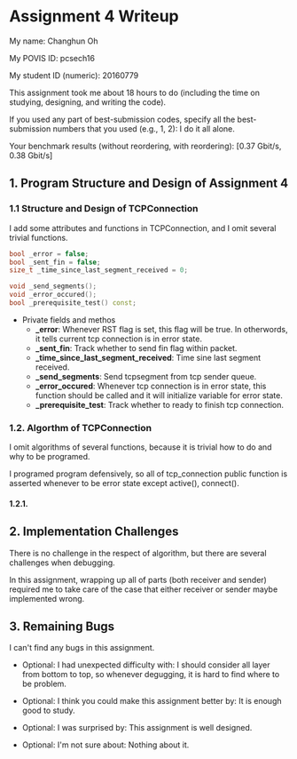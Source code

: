 Assignment 4 Writeup
=============

My name: Changhun Oh

My POVIS ID: pcsech16

My student ID (numeric): 20160779

This assignment took me about 18 hours to do (including the time on studying, designing, and writing the code).

If you used any part of best-submission codes, specify all the best-submission numbers that you used (e.g., 1, 2): I do it all alone.

Your benchmark results (without reordering, with reordering): [0.37 Gbit/s, 0.38 Gbit/s]

## 1. Program Structure and Design of Assignment 4

### 1.1 Structure and Design of TCPConnection
I add some attributes and functions in TCPConnection, and I omit several trivial functions.

```c++
bool _error = false;
bool _sent_fin = false;
size_t _time_since_last_segment_received = 0;

void _send_segments();
void _error_occured();
bool _prerequisite_test() const;
```
+ Private fields and methos
    + **_error**: Whenever RST flag is set, this flag will be true. In otherwords, it tells current tcp connection is in error state.
    + **_sent_fin**: Track whether to send fin flag within packet.
    + **_time_since_last_segment_received**: Time sine last segment received.
    + **_send_segments**: Send tcpsegment from tcp sender queue.
    + **_error_occured**: Whenever tcp connection is in error state, this function should be called and it will initialize variable for error state.
    + **_prerequisite_test**: Track whether to ready to finish tcp connection.

### 1.2. Algorthm of TCPConnection
I omit algorithms of several functions, because it is trivial how to do and why to be programed.

I programed program defensively, so all of tcp_connection public function is asserted whenever to be error state except active(), connect().

#### 1.2.1. 

## 2. Implementation Challenges
There is no challenge in the respect of algorithm, but there are several challenges when debugging.

In this assignment, wrapping up all of parts (both receiver and sender) required me to take care of the case that either receiver or sender maybe implemented wrong.

## 3. Remaining Bugs
I can't find any bugs in this assignment.

- Optional: I had unexpected difficulty with: I should consider all layer from bottom to top, so whenever degugging, it is hard to find where to be problem.

- Optional: I think you could make this assignment better by: It is enough good to study.

- Optional: I was surprised by: This assignment is well designed.

- Optional: I'm not sure about: Nothing about it.
